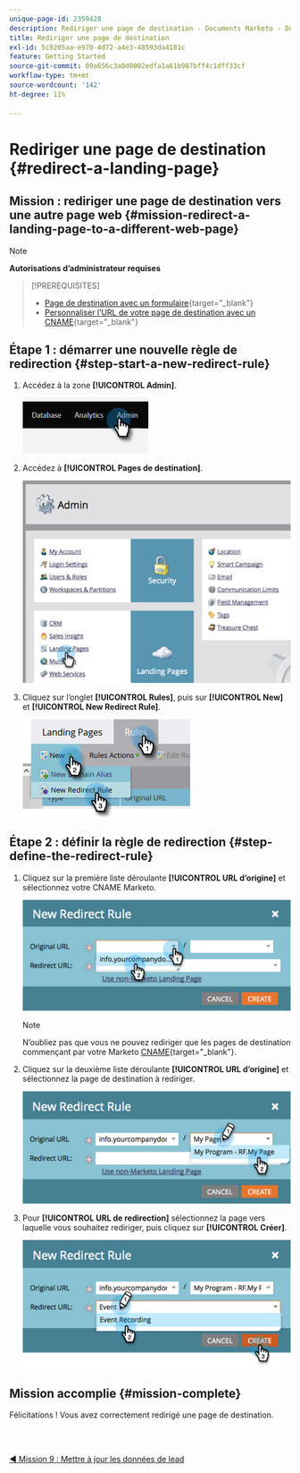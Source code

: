 ```yaml
---
unique-page-id: 2359428
description: Rediriger une page de destination - Documents Marketo - Documentation du produit
title: Rediriger une page de destination
exl-id: 5c9205aa-e970-4d72-a4e3-48593da4181c
feature: Getting Started
source-git-commit: 09a656c3a0d0002edfa1a61b987bff4c1dff33cf
workflow-type: tm+mt
source-wordcount: '142'
ht-degree: 11%

---
```


# Rediriger une page de destination {#redirect-a-landing-page}

## Mission : rediriger une page de destination vers une autre page web {#mission-redirect-a-landing-page-to-a-different-web-page}

>[!NOTE]
>
>**Autorisations d’administrateur requises**

>[!PREREQUISITES]
>
>* [Page de destination avec un formulaire](/help/marketo/getting-started/quick-wins/landing-page-with-a-form.md){target="_blank"}
>* [Personnaliser l’URL de votre page de destination avec un CNAME](/help/marketo/product-docs/demand-generation/landing-pages/landing-page-actions/customize-your-landing-page-urls-with-a-cname.md){target="_blank"}

## Étape 1 : démarrer une nouvelle règle de redirection {#step-start-a-new-redirect-rule}

1. Accédez à la zone **[!UICONTROL Admin]**.

   ![](assets/redirect-a-landing-page-1.png)

1. Accédez à **[!UICONTROL Pages de destination]**.

   ![](assets/redirect-a-landing-page-2.png)

1. Cliquez sur l’onglet **[!UICONTROL Rules]**, puis sur **[!UICONTROL New]** et **[!UICONTROL New Redirect Rule]**.

   ![](assets/redirect-a-landing-page-3.png)

## Étape 2 : définir la règle de redirection {#step-define-the-redirect-rule}

1. Cliquez sur la première liste déroulante **[!UICONTROL URL d’origine]** et sélectionnez votre CNAME Marketo.

   ![](assets/redirect-a-landing-page-4.png)

   >[!NOTE]
   >
   >N’oubliez pas que vous ne pouvez rediriger que les pages de destination commençant par votre Marketo [CNAME](/help/marketo/product-docs/demand-generation/landing-pages/landing-page-actions/customize-your-landing-page-urls-with-a-cname.md){target="_blank"}.

1. Cliquez sur la deuxième liste déroulante **[!UICONTROL URL d’origine]** et sélectionnez la page de destination à rediriger.

   ![](assets/redirect-a-landing-page-5.png)

1. Pour **[!UICONTROL URL de redirection]** sélectionnez la page vers laquelle vous souhaitez rediriger, puis cliquez sur **[!UICONTROL Créer]**.

   ![](assets/redirect-a-landing-page-6.png)

## Mission accomplie {#mission-complete}

Félicitations ! Vous avez correctement redirigé une page de destination.

<br> 

[◄ Mission 9 : Mettre à jour les données de lead](/help/marketo/getting-started/quick-wins/update-person-data.md)
